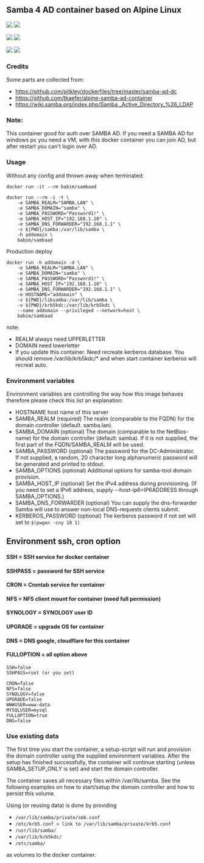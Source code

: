 ## Samba 4 AD container based on Alpine Linux

[![](https://images.microbadger.com/badges/image/babim/sambaad.svg)](https://microbadger.com/images/babim/sambaad "Get your own image badge on microbadger.com") [![](https://images.microbadger.com/badges/version/babim/sambaad.svg)](https://microbadger.com/images/babim/sambaad "Get your own version badge on microbadger.com")

[![](https://images.microbadger.com/badges/image/babim/sambaad:nokrb.svg)](https://microbadger.com/images/babim/sambaad:nokrb "Get your own image badge on microbadger.com") [![](https://images.microbadger.com/badges/version/babim/sambaad:nokrb.svg)](https://microbadger.com/images/babim/sambaad:nokrb "Get your own version badge on microbadger.com")

[![](https://images.microbadger.com/badges/image/babim/sambaad:bind.svg)](https://microbadger.com/images/babim/sambaad:bind "Get your own image badge on microbadger.com") [![](https://images.microbadger.com/badges/version/babim/sambaad:bind.svg)](https://microbadger.com/images/babim/sambaad:bind "Get your own version badge on microbadger.com")

### Credits
Some parts are collected from:
* https://github.com/pitkley/dockerfiles/tree/master/samba-ad-dc
* https://github.com/tkaefer/alpine-samba-ad-container
* https://wiki.samba.org/index.php/Samba,_Active_Directory_%26_LDAP

### Note:
This container good for auth over SAMBA AD. If you need a SAMBA AD for windows pc you need a VM, with this docker container you can join AD, but after restart you can't login over AD.

### Usage

Without any config and thrown away when terminated:
```
docker run -it --rm babim/sambaad
```
```
docker run --rm -i -t \
    -e SAMBA_REALM="SAMBA.LAN" \
    -e SAMBA_DOMAIN="samba" \
    -e SAMBA_PASSWORD="Password1!" \
    -e SAMBA_HOST_IP="192.168.1.10" \
    -e SAMBA_DNS_FORWARDER="192.168.1.1" \
    -v ${PWD}/samba:/var/lib/samba \
    -h addomain \
    babim/sambaad
```
Production deploy
```
docker run -h addomain -d \
    -e SAMBA_REALM="SAMBA.LAN" \
    -e SAMBA_DOMAIN="samba" \
    -e SAMBA_PASSWORD="Password1!" \
    -e SAMBA_HOST_IP="192.168.1.10" \
    -e SAMBA_DNS_FORWARDER="192.168.1.1" \
    -e HOSTNAME="addomain" \
    -v ${PWD}/libsamba:/var/lib/samba \
    -v ${PWD}/krb5kdc:/var/lib/krb5kdc \
    --name addomain --privileged --network=host \
    babim/sambaad
```
note:
* REALM always need UPPERLETTER
* DOMAIN need lowerletter
* If you update this container. Need recreate kerberos database. You should remove /var/lib/krb5kdc/* and when start container kerberos will recreat auto.

### Environment variables

Environment variables are controlling the way how this image behaves therefore please check this list an explanation:

* HOSTNAME host name of this server
* SAMBA_REALM (required) The realm (comparable to the FQDN) for the domain controller (default. samba.lan).
* SAMBA_DOMAIN (optional) The domain (comparable to the NetBios-name) for the domain controller (default: samba). If it is not supplied, the first part of the FQDN/SAMBA_REALM will be used.
* SAMBA_PASSWORD (optional) The password for the DC-Administrator. If not supplied, a random, 20 character long alphanumeric password will be generated and printed to stdout.
* SAMBA_OPTIONS (optional) Additional options for samba-tool domain provision.
* SAMBA_HOST_IP (optional) Set the IPv4 address during provisioning. (If you need to set a IPv6 address, supply --host-ip6=IP6ADDRESS through SAMBA_OPTIONS.)
* SAMBA_DNS_FORWARDER (optional) You can supply the dns-forwarder Samba will use to answer non-local DNS-requests clients submit.
* KERBEROS_PASSWORD (optional) The kerberos password  if not set will set to `$(pwgen -cny 10 1)`

## Environment ssh, cron option

#### SSH = SSH service for docker container
#### SSHPASS = password for SSH service
#### CRON = Crontab service for container
#### NFS = NFS client mount for container (need full permission)
#### SYNOLOGY = SYNOLOGY user ID
#### UPGRADE = upgrade OS for container
#### DNS = DNS google, cloudflare for this container
#### FULLOPTION = all option above

```
SSH=false
SSHPASS=root (or you set)

CRON=false
NFS=false
SYNOLOGY=false
UPGRADE=false
WWWUSER=www-data
MYSQLUSER=mysql
FULLOPTION=true
DNS=false
```

### Use existing data

The first time you start the container, a setup-script will run and provision the domain controller using the supplied environment variables. After the setup has finished successfully, the container will continue starting (unless SAMBA_SETUP_ONLY is set) and start the domain controller.

The container saves all necessary files within /var/lib/samba. See the following examples on how to start/setup the domain controller and how to persist this volume.

Using (or reusing data) is done by providing
* `/var/lib/samba/private/smb.conf`
* `/etc/krb5.conf > link to /var/lib/samba/private/krb5.conf`
* `/usr/lib/samba/`
* `/var/lib/krb5kdc/`
* `/etc/samba/`

as volumes to the docker container.
